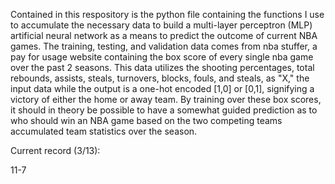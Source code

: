 Contained in this respository is the python file containing the functions I use to accumulate the necessary data to build a multi-layer perceptron (MLP) artificial neural network as a means to predict the outcome of current NBA games. The training, testing, and validation data comes from nba stuffer, a pay for usage website containing the box score of every single nba game over the past 2 seasons. This data utilizes the shooting percentages, total rebounds, assists, steals, turnovers, blocks, fouls, and steals, as "X," the input data while the output is a one-hot encoded [1,0] or [0,1], signifying a victory of either the home or away team. By training over these box scores, it should in theory be possible to have a somewhat guided prediction as to who should win an NBA game based on the two competing teams accumulated team statistics over the season. 



Current record (3/13):

11-7
